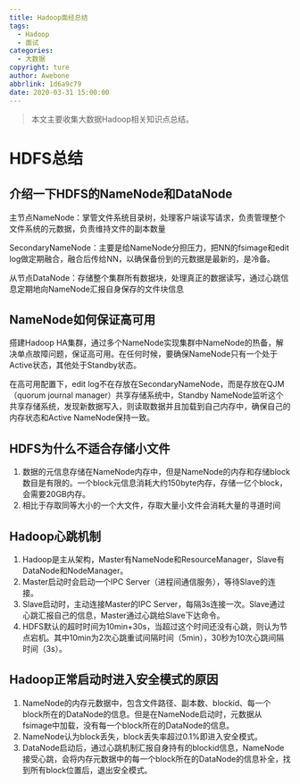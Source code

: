 ```yaml
---
title: Hadoop面经总结
tags:
  - Hadoop
  - 面试
categories:
  - 大数据
copyright: ture
author: Awebone
abbrlink: 1d6a9c79
date: 2020-03-31 15:00:00
---
```


> 本文主要收集大数据Hadoop相关知识点总结。



# HDFS总结

## 介绍一下HDFS的NameNode和DataNode

主节点NameNode：掌管文件系统目录树，处理客户端读写请求，负责管理整个文件系统的元数据，负责维持文件的副本数量

SecondaryNameNode：主要是给NameNode分担压力，把NN的fsimage和edit log做定期融合，融合后传给NN，以确保备份到的元数据是最新的，是冷备。

从节点DataNode：存储整个集群所有数据块，处理真正的数据读写，通过心跳信息定期地向NameNode汇报自身保存的文件块信息

<!-- more -->



## NameNode如何保证高可用

搭建Hadoop HA集群，通过多个NameNode实现集群中NameNode的热备，解决单点故障问题，保证高可用。在任何时候，要确保NameNode只有一个处于Active状态，其他处于Standby状态。

在高可用配置下，edit log不在存放在SecondaryNameNode，而是存放在QJM（quorum journal manager）共享存储系统中，Standby NameNode监听这个共享存储系统，发现新数据写入，则读取数据并且加载到自己内存中，确保自己的内存状态和Active NameNode保持一致。



## HDFS为什么不适合存储小文件

1. 数据的元信息存储在NameNode内存中，但是NameNode的内存和存储block数目是有限的。一个block元信息消耗大约150byte内存，存储一亿个block，会需要20GB内存。
2. 相比于存取同等大小的一个大文件，存取大量小文件会消耗大量的寻道时间



## Hadoop心跳机制

1. Hadoop是主从架构，Master有NameNode和ResourceManager，Slave有DataNode和NodeManager。
2. Master启动时会启动一个IPC Server（进程间通信服务），等待Slave的连接。
3. Slave启动时，主动连接Master的IPC Server，每隔3s连接一次。Slave通过心跳汇报自己的信息，Master通过心跳给Slave下达命令。
4. HDFS默认的超时时间为10min+30s，当超过这个时间还没有心跳，则认为节点宕机。其中10min为2次心跳重试间隔时间（5min），30秒为10次心跳间隔时间（3s）。



## Hadoop正常启动时进入安全模式的原因

1. NameNode的内存元数据中，包含文件路径、副本数、blockid、每一个block所在的DataNode的信息。但是在NameNode启动时，元数据从fsimage中加载，没有每一个block所在的DataNode的信息。
2. NameNode认为block丢失，block丢失率超过0.1%即进入安全模式。
3. DataNode启动后，通过心跳机制汇报自身持有的blockid信息，NameNode接受心跳，会将内存元数据中的每一个block所在的DataNode的信息补全，找到所有block位置后，退出安全模式。


